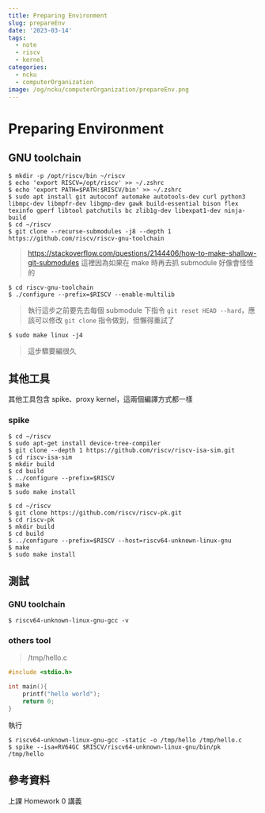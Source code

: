 ```yaml
---
title: Preparing Environment
slug: prepareEnv
date: '2023-03-14'
tags:
  - note
  - riscv
  - kernel
categories:
  - ncku
  - computerOrganization
image: /og/ncku/computerOrganization/prepareEnv.png
---
```


# Preparing Environment

## GNU toolchain

```
$ mkdir -p /opt/riscv/bin ~/riscv
$ echo 'export RISCV=/opt/riscv' >> ~/.zshrc
$ echo 'export PATH=$PATH:$RISCV/bin' >> ~/.zshrc
$ sudo apt install git autoconf automake autotools-dev curl python3 libmpc-dev libmpfr-dev libgmp-dev gawk build-essential bison flex texinfo gperf libtool patchutils bc zlib1g-dev libexpat1-dev ninja-build
$ cd ~/riscv
$ git clone --recurse-submodules -j8 --depth 1 https://github.com/riscv/riscv-gnu-toolchain
```

> https://stackoverflow.com/questions/2144406/how-to-make-shallow-git-submodules
> 這裡因為如果在 make 時再去抓 submodule 好像會怪怪的

```
$ cd riscv-gnu-toolchain
$ ./configure --prefix=$RISCV --enable-multilib
```

> 執行這步之前要先去每個 submodule 下指令 `git reset HEAD --hard`，應該可以修改 `git clone` 指令做到，但懶得重試了

```
$ sudo make linux -j4
```

> 這步驟要編很久

## 其他工具

其他工具包含 spike、proxy kernel，這兩個編譯方式都一樣

### spike

```
$ cd ~/riscv
$ sudo apt-get install device-tree-compiler
$ git clone --depth 1 https://github.com/riscv/riscv-isa-sim.git
$ cd riscv-isa-sim
$ mkdir build
$ cd build
$ ../configure --prefix=$RISCV
$ make
$ sudo make install
```

```
$ cd ~/riscv
$ git clone https://github.com/riscv/riscv-pk.git
$ cd riscv-pk
$ mkdir build
$ cd build
$ ../configure --prefix=$RISCV --host=riscv64-unknown-linux-gnu
$ make
$ sudo make install
```

## 測試

### GNU toolchain

```
$ riscv64-unknown-linux-gnu-gcc -v
```

### others tool

> /tmp/hello.c

```c
#include <stdio.h>

int main(){
	printf("hello world");
	return 0;
}
```

執行

```
$ riscv64-unknown-linux-gnu-gcc -static -o /tmp/hello /tmp/hello.c
$ spike --isa=RV64GC $RISCV/riscv64-unknown-linux-gnu/bin/pk /tmp/hello
```

## 參考資料
上課 Homework 0 講義
